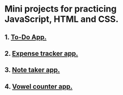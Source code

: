 # Mini projects for practicing JavaScript, HTML and CSS.

## 1. [To-Do App.](https://jasonsmv.github.io/miniProjects.github.io/ToDoApp/)
## 2. [Expense tracker app.](https://jasonsmv.github.io/miniProjects.github.io/ExpenseTracker/)
## 3. [Note taker app.](https://jasonsmv.github.io/miniProjects.github.io/NoteTaker/)
## 4. [Vowel counter app.](https://jasonsmv.github.io/miniProjects.github.io/VowelCounter/)


